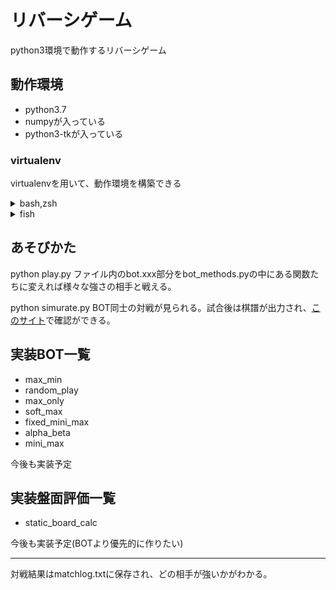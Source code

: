 # リバーシゲーム
python3環境で動作するリバーシゲーム

## 動作環境
- python3.7
- numpyが入っている
- python3-tkが入っている

### virtualenv
virtualenvを用いて、動作環境を構築できる
<details>
  <summary>bash,zsh</summary>
  <pre>
  <code>
  $ virtualenv .
  $ source bin/activate
  $ pip install -r freeze.txt
  </code>
  </pre>
</details>
<details>
  <summary>fish</summary>
  <pre>
  <code>
  $ virtualenv .
  $ source bin/activate.fish
  $ pip install -r freeze.txt
  </code>
  </pre>
</details>

## あそびかた
python play.py
ファイル内のbot.xxx部分をbot_methods.pyの中にある関数たちに変えれば様々な強さの相手と戦える。

python simurate.py
BOT同士の対戦が見られる。試合後は棋譜が出力され、[このサイト](http://do2.rojo.jp/shogi/javascript/mania.html?f=1)で確認ができる。

## 実装BOT一覧
- max_min
- random_play
- max_only
- soft_max
- fixed_mini_max
- alpha_beta
- mini_max

今後も実装予定

## 実装盤面評価一覧
- static_board_calc

今後も実装予定(BOTより優先的に作りたい)

---

対戦結果はmatchlog.txtに保存され、どの相手が強いかがわかる。
